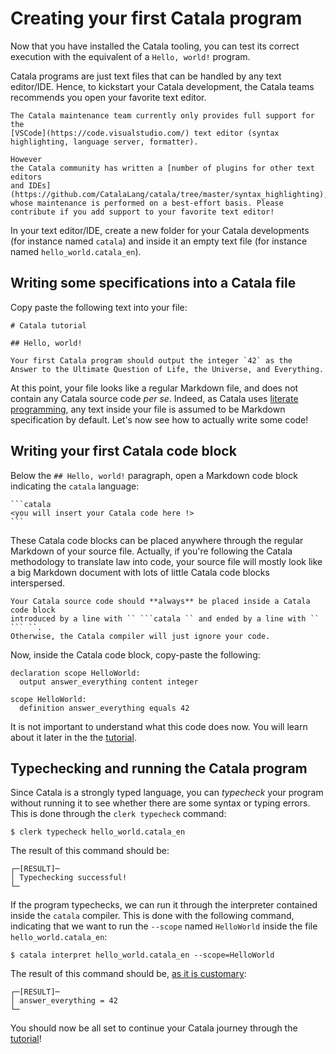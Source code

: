 # Creating your first Catala program

<div id="tock" data-block_title="Summary"></div>
<div id="tocw"></div>

Now that you have installed the Catala tooling, you can test its correct
execution with the equivalent of a `Hello, world!` program.

Catala programs are just text files that can be handled by any text editor/IDE.
Hence, to kickstart your Catala development, the Catala teams recommends you
open your favorite text editor.

~~~admonish info title="Text editor/IDE support"
The Catala maintenance team currently only provides full support for the
[VSCode](https://code.visualstudio.com/) text editor (syntax highlighting, language server, formatter).

However
the Catala community has written a [number of plugins for other text editors
and IDEs](https://github.com/CatalaLang/catala/tree/master/syntax_highlighting), whose maintenance is performed on a best-effort basis. Please contribute if you add support to your favorite text editor!
~~~

In your text editor/IDE, create a new folder for your Catala developments (for
instance named `catala`) and inside it an empty text file (for instance named
`hello_world.catala_en`).

## Writing some specifications into a Catala file

Copy paste the following text into your file:

```text
# Catala tutorial

## Hello, world!

Your first Catala program should output the integer `42` as the
Answer to the Ultimate Question of Life, the Universe, and Everything.
```

At this point, your file looks like a regular Markdown file, and does not
contain any Catala source code *per se*. Indeed, as Catala uses [literate
programming](https://en.wikipedia.org/wiki/Literate_programming), any text
inside your file is assumed to be Markdown specification by default. Let's now
see how to actually write some code!

## Writing your first Catala code block

Below the `## Hello, world!` paragraph, open a Markdown code block indicating
the `catala` language:

~~~text
```catala
<you will insert your Catala code here !>
```
~~~

These Catala code blocks can be placed anywhere through the regular Markdown of
your source file. Actually, if you're following the Catala methodology to
translate law into code, your source
file will mostly look like a big Markdown document with lots of little Catala
code blocks interspersed.

~~~admonish danger title="How to make sure your code is not ignored"
Your Catala source code should **always** be placed inside a Catala code block
introduced by a line with `` ```catala `` and ended by a line with `` ``` ``.
Otherwise, the Catala compiler will just ignore your code.
~~~

Now, inside the Catala code block, copy-paste the following:

```catala
declaration scope HelloWorld:
  output answer_everything content integer

scope HelloWorld:
  definition answer_everything equals 42
```

It is not important to understand what this code does now. You will learn about
it later in the the [tutorial](./2-0-tutorial.md).

## Typechecking and running the Catala program

Since Catala is a strongly typed language, you can *typecheck* your program
without running it to see whether there are some syntax or typing errors. This
is done through the `clerk typecheck` command:

```test
$ clerk typecheck hello_world.catala_en
```

The result of this command should be:

```text
┌─[RESULT]─
│ Typechecking successful!
└─
```

If the program typechecks, we can run it through the interpreter contained
inside the `catala` compiler. This is done with the following command, indicating
that we want to run the `--scope` named `HelloWorld` inside the file `hello_world.catala_en`:

```text
$ catala interpret hello_world.catala_en --scope=HelloWorld
```

The result of this command should be, [as it is
customary](https://simple.wikipedia.org/wiki/42_(answer)):

```text
┌─[RESULT]─
│ answer_everything = 42
└─
```

You should now be all set to continue your Catala journey through the
[tutorial](./2-0-tutorial.md)!
